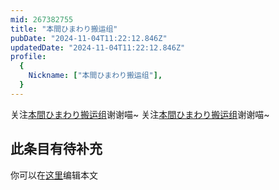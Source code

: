 ```yaml
---
mid: 267382755
title: "本間ひまわり搬运组"
pubDate: "2024-11-04T11:22:12.846Z"
updatedDate: "2024-11-04T11:22:12.846Z"
profile:
  {
    Nickname: ["本間ひまわり搬运组"],
  }
---
```


关注[本間ひまわり搬运组](https://space.bilibili.com/267382755)谢谢喵~ 关注[本間ひまわり搬运组](https://space.bilibili.com/267382755)谢谢喵~

## 此条目有待补充
你可以在[这里](https://github.com/Yuhanawa/VTuber.ICU/edit/master/src/content/v/本間ひまわり搬运组/index.md)编辑本文
